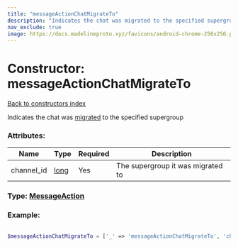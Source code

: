 ```yaml
---
title: "messageActionChatMigrateTo"
description: "Indicates the chat was migrated to the specified supergroup"
nav_exclude: true
image: https://docs.madelineproto.xyz/favicons/android-chrome-256x256.png
---
```

# Constructor: messageActionChatMigrateTo  
[Back to constructors index](/API_docs/constructors/index.html)



Indicates the chat was [migrated](https://core.telegram.org/api/channel) to the specified supergroup

### Attributes:

| Name     |    Type       | Required | Description |
|----------|---------------|----------|-------------|
|channel\_id|[long](/API_docs/types/long.html) | Yes|The supergroup it was migrated to|



### Type: [MessageAction](/API_docs/types/MessageAction.html)


### Example:

```php

$messageActionChatMigrateTo = ['_' => 'messageActionChatMigrateTo', 'channel_id' => long];
```  
